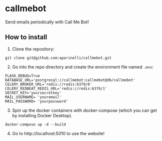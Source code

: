 # callmebot
Send emails periodically with Call Me Bot!

## How to install

1. Clone the repository:

```
git clone git@github.com:aparinelli/callmebot.git
```

2. Go into the repo directory and create the environment file named `.env`:

```
FLASK_DEBUG=True
DATABASE_URL='postgresql://callmebot:callmebot@db/callmebot'
CELERY_BROKER_URL='redis://redis:6379/0'
CELERY_REDBEAT_REDIS_URL='redis://redis:6379/1'
SECRET_KEY='yoursecretkey'
MAIL_USERNAME= 'youremail'
MAIL_PASSWORD= 'yourpassword'
```

3. Spin up the docker containers with docker-compose (which you can get by installing Docker Desktop).

```
docker-compose up -d --build
```

4. Go to http://localhost:5010 to use the website!
